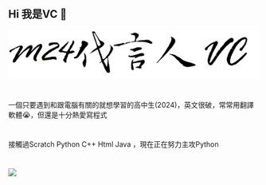 ## Hi 我是VC 👋
![figurelists](./background.png)
#
一個只要遇到和跟電腦有關的就想學習的高中生(2024)，英文很破，常常用翻譯軟體😭，但還是十分熱愛寫程式
#
接觸過Scratch Python C++ Html Java ，現在正在努力主攻Python
#
<img src="https://github.com/M24VC/M24VC/blob/main/YT.ico" width="25%">
<!--
**M24VC/M24VC** is a ✨ _special_ ✨ repository because its `README.md` (this file) appears on your GitHub profile.

Here are some ideas to get you started:

- 🔭 I’m currently working on ...
- 🌱 I’m currently learning ...
- 👯 I’m looking to collaborate on ...
- 🤔 I’m looking for help with ...
- 💬 Ask me about ...
- 📫 How to reach me: ...
- 😄 Pronouns: ...
- ⚡ Fun fact: ...
-->
